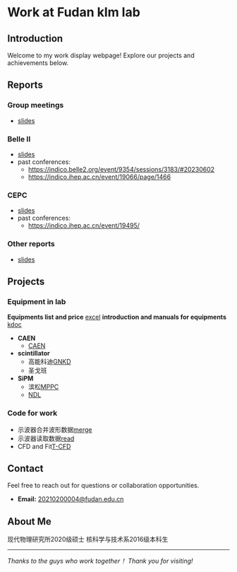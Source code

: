 # Work at Fudan klm lab


## Introduction
Welcome to my work display webpage! Explore our projects and achievements below. 

## Reports 
### Group meetings
- [slides](http://192.168.31.167/zhanghy/KLMlab/src/branch/main/GroupMeeting)
### Belle II 

- [slides](http://192.168.31.167/zhanghy/KLMlab/src/branch/main/report_Belle2)  
- past conferences:  
  - <https://indico.belle2.org/event/9354/sessions/3183/#20230602>  
  - <https://indico.ihep.ac.cn/event/19066/page/1466>

### CEPC 

- [slides](http://192.168.31.167/zhanghy/KLMlab/src/branch/main/reports_CEPC)  
- past conferences:  
  - <https://indico.ihep.ac.cn/event/19495/>  
### Other reports
- [slides](http://192.168.31.167/zhanghy/KLMlab/src/branch/main/other)  

## Projects
### Equipment in lab
**Equipments list and price**  [excel](http://192.168.31.167/zhanghy/KLMlab/src/branch/main/information)
**introduction and manuals for equipments**  [kdoc](https://kdocs.cn/l/cgINrz7BmEwS)
- **CAEN**
  - [CAEN](caen.it)
- **scintillator**
  - 高能科迪[GNKD](http://www.gaonengkedi.com/)
  - 圣戈班
- **SiPM**
  - 滨松[MPPC](https://www.hamamatsu.com/us/en/product/optical-sensors/mppc.html)
  - [NDL](http://www.ndl-sipm.net/products.html)
### Code for work
- 示波器合并波形数据[merge](http://192.168.31.167/zhanghy/KLMlab/src/branch/main/code/other)
- 示波器读取数据[read](http://192.168.31.167/zhanghy/KLMlab/src/branch/main/code/other)
- CFD and Fit[T-CFD](http://192.168.31.167/zhanghy/KLMlab/src/branch/main/code/cfd)

## Contact
Feel free to reach out for questions or collaboration opportunities.
- **Email:** 20210200004@fudan.edu.cn

## About Me  
现代物理研究所2020级硕士
核科学与技术系2016级本科生

---

*Thanks to the guys who work together！*
*Thank you for visiting!*
